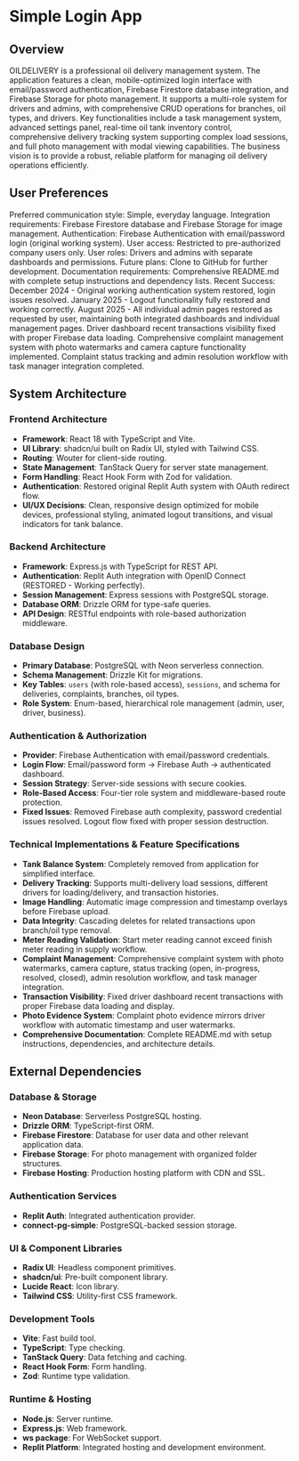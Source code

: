 # Simple Login App

## Overview

OILDELIVERY is a professional oil delivery management system. The application features a clean, mobile-optimized login interface with email/password authentication, Firebase Firestore database integration, and Firebase Storage for photo management. It supports a multi-role system for drivers and admins, with comprehensive CRUD operations for branches, oil types, and drivers. Key functionalities include a task management system, advanced settings panel, real-time oil tank inventory control, comprehensive delivery tracking system supporting complex load sessions, and full photo management with modal viewing capabilities. The business vision is to provide a robust, reliable platform for managing oil delivery operations efficiently.

## User Preferences

Preferred communication style: Simple, everyday language.
Integration requirements: Firebase Firestore database and Firebase Storage for image management.
Authentication: Firebase Authentication with email/password login (original working system).
User access: Restricted to pre-authorized company users only.
User roles: Drivers and admins with separate dashboards and permissions.
Future plans: Clone to GitHub for further development.
Documentation requirements: Comprehensive README.md with complete setup instructions and dependency lists.
Recent Success: December 2024 - Original working authentication system restored, login issues resolved. January 2025 - Logout functionality fully restored and working correctly. August 2025 - All individual admin pages restored as requested by user, maintaining both integrated dashboards and individual management pages. Driver dashboard recent transactions visibility fixed with proper Firebase data loading. Comprehensive complaint management system with photo watermarks and camera capture functionality implemented. Complaint status tracking and admin resolution workflow with task manager integration completed.

## System Architecture

### Frontend Architecture
- **Framework**: React 18 with TypeScript and Vite.
- **UI Library**: shadcn/ui built on Radix UI, styled with Tailwind CSS.
- **Routing**: Wouter for client-side routing.
- **State Management**: TanStack Query for server state management.
- **Form Handling**: React Hook Form with Zod for validation.
- **Authentication**: Restored original Replit Auth system with OAuth redirect flow.
- **UI/UX Decisions**: Clean, responsive design optimized for mobile devices, professional styling, animated logout transitions, and visual indicators for tank balance.

### Backend Architecture
- **Framework**: Express.js with TypeScript for REST API.
- **Authentication**: Replit Auth integration with OpenID Connect (RESTORED - Working perfectly).
- **Session Management**: Express sessions with PostgreSQL storage.
- **Database ORM**: Drizzle ORM for type-safe queries.
- **API Design**: RESTful endpoints with role-based authorization middleware.

### Database Design
- **Primary Database**: PostgreSQL with Neon serverless connection.
- **Schema Management**: Drizzle Kit for migrations.
- **Key Tables**: `users` (with role-based access), `sessions`, and schema for deliveries, complaints, branches, oil types.
- **Role System**: Enum-based, hierarchical role management (admin, user, driver, business).

### Authentication & Authorization
- **Provider**: Firebase Authentication with email/password credentials.
- **Login Flow**: Email/password form → Firebase Auth → authenticated dashboard.
- **Session Strategy**: Server-side sessions with secure cookies.
- **Role-Based Access**: Four-tier role system and middleware-based route protection.
- **Fixed Issues**: Removed Firebase auth complexity, password credential issues resolved. Logout flow fixed with proper session destruction.

### Technical Implementations & Feature Specifications
- **Tank Balance System**: Completely removed from application for simplified interface.
- **Delivery Tracking**: Supports multi-delivery load sessions, different drivers for loading/delivery, and transaction histories.
- **Image Handling**: Automatic image compression and timestamp overlays before Firebase upload.
- **Data Integrity**: Cascading deletes for related transactions upon branch/oil type removal.
- **Meter Reading Validation**: Start meter reading cannot exceed finish meter reading in supply workflow.
- **Complaint Management**: Comprehensive complaint system with photo watermarks, camera capture, status tracking (open, in-progress, resolved, closed), admin resolution workflow, and task manager integration.
- **Transaction Visibility**: Fixed driver dashboard recent transactions with proper Firebase data loading and display.
- **Photo Evidence System**: Complaint photo evidence mirrors driver workflow with automatic timestamp and user watermarks.
- **Comprehensive Documentation**: Complete README.md with setup instructions, dependencies, and architecture details.

## External Dependencies

### Database & Storage
- **Neon Database**: Serverless PostgreSQL hosting.
- **Drizzle ORM**: TypeScript-first ORM.
- **Firebase Firestore**: Database for user data and other relevant application data.
- **Firebase Storage**: For photo management with organized folder structures.
- **Firebase Hosting**: Production hosting platform with CDN and SSL.

### Authentication Services
- **Replit Auth**: Integrated authentication provider.
- **connect-pg-simple**: PostgreSQL-backed session storage.

### UI & Component Libraries
- **Radix UI**: Headless component primitives.
- **shadcn/ui**: Pre-built component library.
- **Lucide React**: Icon library.
- **Tailwind CSS**: Utility-first CSS framework.

### Development Tools
- **Vite**: Fast build tool.
- **TypeScript**: Type checking.
- **TanStack Query**: Data fetching and caching.
- **React Hook Form**: Form handling.
- **Zod**: Runtime type validation.

### Runtime & Hosting
- **Node.js**: Server runtime.
- **Express.js**: Web framework.
- **ws package**: For WebSocket support.
- **Replit Platform**: Integrated hosting and development environment.